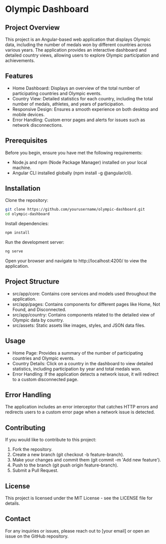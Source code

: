 # Olympic Dashboard
## Project Overview

This project is an Angular-based web application that displays Olympic data, including the number of medals won by different countries across various years. The application provides an interactive dashboard and detailed country views, allowing users to explore Olympic participation and achievements.

## Features

- Home Dashboard: Displays an overview of the total number of participating countries and Olympic events.
- Country View: Detailed statistics for each country, including the total number of medals, athletes, and years of participation.
- Responsive Design: Ensures a smooth experience on both desktop and mobile devices.
- Error Handling: Custom error pages and alerts for issues such as network disconnections.

## Prerequisites

Before you begin, ensure you have met the following requirements:

- Node.js and npm (Node Package Manager) installed on your local machine.
- Angular CLI installed globally (npm install -g @angular/cli).

## Installation

Clone the repository:

```bash
git clone https://github.com/yourusername/olympic-dashboard.git
cd olympic-dashboard
```

Install dependencies:

```bash
npm install
```

Run the development server:

```bash
ng serve
```

Open your browser and navigate to http://localhost:4200/ to view the application.

## Project Structure

- src/app/core: Contains core services and models used throughout the application.
- src/app/pages: Contains components for different pages like Home, Not Found, and Disconnected.
- src/app/country: Contains components related to the detailed view of Olympic data by country.
- src/assets: Static assets like images, styles, and JSON data files.

## Usage

- Home Page: Provides a summary of the number of participating countries and Olympic events.
- Country Details: Click on a country in the dashboard to view detailed statistics, including participation by year and total medals won.
- Error Handling: If the application detects a network issue, it will redirect to a custom disconnected page.

## Error Handling

The application includes an error interceptor that catches HTTP errors and redirects users to a custom error page when a network issue is detected.

## Contributing

If you would like to contribute to this project:

1. Fork the repository.
2. Create a new branch (git checkout -b feature-branch).
3. Make your changes and commit them (git commit -m 'Add new feature').
4. Push to the branch (git push origin feature-branch).
5. Submit a Pull Request.

## License

This project is licensed under the MIT License - see the LICENSE file for details.

## Contact

For any inquiries or issues, please reach out to [your email] or open an issue on the GitHub repository.
